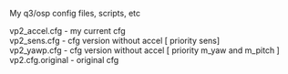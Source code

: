 My q3/osp config files, scripts, etc

vp2_accel.cfg - my current cfg  
vp2_sens.cfg - cfg version without accel [ priority sens]  
vp2_yawp.cfg - cfg version without accel [ priority m_yaw and m_pitch ]  
vp2.cfg.original - original cfg
